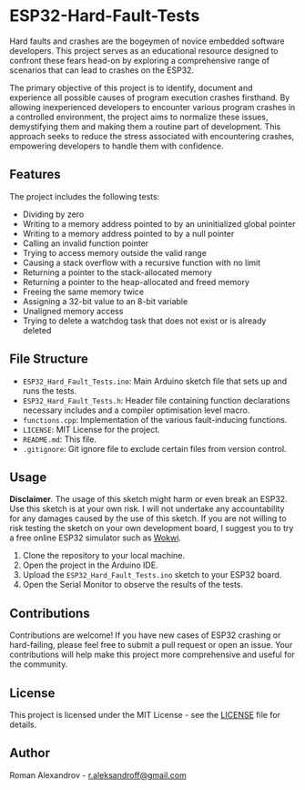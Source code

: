 # ESP32-Hard-Fault-Tests

Hard faults and crashes are the bogeymen of novice embedded software developers. This project serves as an educational resource designed to confront these fears head-on by exploring a comprehensive range of scenarios that can lead to crashes on the ESP32.

The primary objective of this project is to identify, document and experience all possible causes of program execution crashes firsthand. By allowing inexperienced developers to encounter various program crashes in a controlled environment, the project aims to normalize these issues, demystifying them and making them a routine part of development. This approach seeks to reduce the stress associated with encountering crashes, empowering developers to handle them with confidence.


## Features

The project includes the following tests:

- Dividing by zero
- Writing to a memory address pointed to by an uninitialized global pointer
- Writing to a memory address pointed to by a null pointer
- Calling an invalid function pointer
- Trying to access memory outside the valid range
- Causing a stack overflow with a recursive function with no limit
- Returning a pointer to the stack-allocated memory
- Returning a pointer to the heap-allocated and freed memory
- Freeing the same memory twice
- Assigning a 32-bit value to an 8-bit variable
- Unaligned memory access
- Trying to delete a watchdog task that does not exist or is already deleted

## File Structure

- `ESP32_Hard_Fault_Tests.ino`: Main Arduino sketch file that sets up and runs the tests.
- `ESP32_Hard_Fault_Tests.h`: Header file containing function declarations necessary includes and a compiler optimisation level macro.
- `functions.cpp`: Implementation of the various fault-inducing functions.
- `LICENSE`: MIT License for the project.
- `README.md`: This file.
- `.gitignore`: Git ignore file to exclude certain files from version control.

## Usage

**Disclaimer**. The usage of this sketch might harm or even break an ESP32. Use this sketch is at your own risk. I will not undertake any accountability for any damages caused by the use of this sketch.
If you are not willing to risk testing the sketch on your own development board, I suggest you to try a free online ESP32 simulator such as [Wokwi](https://wokwi.com).

1. Clone the repository to your local machine.
2. Open the project in the Arduino IDE.
3. Upload the `ESP32_Hard_Fault_Tests.ino` sketch to your ESP32 board.
4. Open the Serial Monitor to observe the results of the tests.

## Contributions

Contributions are welcome! If you have new cases of ESP32 crashing or hard-failing, please feel free to submit a pull request or open an issue. Your contributions will help make this project more comprehensive and useful for the community.

## License

This project is licensed under the MIT License - see the [LICENSE](LICENSE) file for details.

## Author

Roman Alexandrov - [r.aleksandroff@gmail.com](mailto:r.aleksandroff@gmail.com)